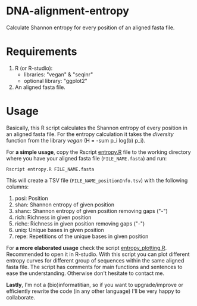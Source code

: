 # DNA-alignment-entropy
Calculate Shannon entropy for every position of an aligned fasta file.

# Requirements
1. R (or R-studio):
   - libraries: "vegan" & "seqinr"
   - optional library: "ggplot2"
2. An aligned fasta file.

# Usage
Basically, this R script calculates the Shannon entropy of every position in an aligned fasta file. 
For the entropy calculation it takes the *diversity* function from the library *vegan* (H = -sum p_i log(b) p_i).

For **a simple usage**, copy the Rscript [entropy.R](https://github.com/MiguelMSandin/DNA-alignment-entropy/blob/master/entropy.R) file to the working directory where you have your aligned fasta file (```FILE_NAME.fasta```) and run: 
```
Rscript entropy.R FILE_NAME.fasta 
```

This will create a TSV file (```FILE_NAME_positionInfo.tsv```) with the following columns:
1. posi:  Position
2. shan:  Shannon entropy of given position
3. shanc: Shannon entropy of given position removing gaps ("-")
4. rich:  Richness in given position
5. richc: Richness in given position removing gaps ("-")
6. uniq:  Unique bases in given position
7. repe:  Repetitions of the unique bases in given position

For **a more elaborated usage** check the script [entropy_plotting.R](https://github.com/MiguelMSandin/DNA-alignment-entropy/blob/master/entropy_plotting.R). Recommended to open it in R-studio. 
With this script you can plot different entropy curves for different group of sequences within the same aligned fasta file.
The script has comments for main functions and sentences to ease the understanding. Otherwise don't hesitate to contact me.


**Lastly**, I'm not a (bio)informatitian, so if you want to upgrade/improve or efficiently rewrite the code (in any other language) I'll be very happy to collaborate.

